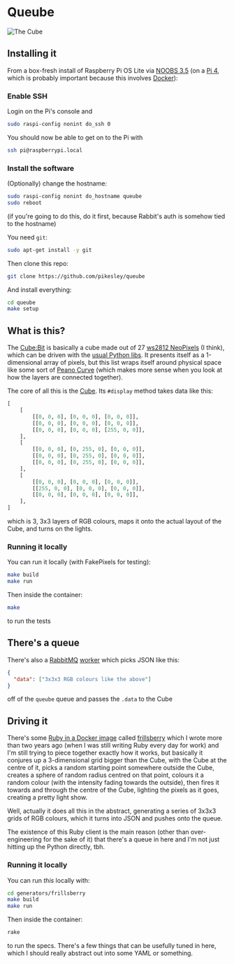 # Queube

![The Cube](assets/cube.gif)

## Installing it

From a box-fresh install of Raspberry Pi OS Lite via [NOOBS 3.5](https://www.raspberrypi.org/documentation/installation/noobs.md) (on a [Pi 4](https://www.raspberrypi.org/products/raspberry-pi-4-model-b/), which is probably important because this involves [Docker](https://en.wikipedia.org/wiki/Docker_(software))):

### Enable SSH

Login on the Pi's console and

```bash
sudo raspi-config nonint do_ssh 0
```

You should now be able to get on to the Pi with

```bash
ssh pi@raspberrypi.local
```

### Install the software

(Optionally) change the hostname:

```bash
sudo raspi-config nonint do_hostname queube
sudo reboot
```

(if you're going to do this, do it first, because Rabbit's auth is somehow tied to the hostname)

You need `git`:

```bash
sudo apt-get install -y git
```

Then clone this repo:

```bash
git clone https://github.com/pikesley/queube
```

And install everything:

```bash
cd queube
make setup
```

## What is this?

The [Cube:Bit](https://shop.4tronix.co.uk/products/cubebit?variant=12698900889715) is basically a cube made out of 27 [ws2812 NeoPixels](https://learn.adafruit.com/adafruit-neopixel-uberguide) (I think), which can be driven with the [usual Python libs](https://learn.adafruit.com/neopixels-on-raspberry-pi/python-usage). It presents itself as a 1-dimensional array of pixels, but this list wraps itself around physical space like some sort of [Peano Curve](https://en.wikipedia.org/wiki/Space-filling_curve) (which makes more sense when you look at how the layers are connected together).

The core of all this is the [Cube](cube.py). Its `#display` method takes data like this:

```python
[
    [
        [[0, 0, 0], [0, 0, 0], [0, 0, 0]],
        [[0, 0, 0], [0, 0, 0], [0, 0, 0]],
        [[0, 0, 0], [0, 0, 0], [255, 0, 0]],
    ],
    [
        [[0, 0, 0], [0, 255, 0], [0, 0, 0]],
        [[0, 0, 0], [0, 255, 0], [0, 0, 0]],
        [[0, 0, 0], [0, 255, 0], [0, 0, 0]],
    ],
    [
        [[0, 0, 0], [0, 0, 0], [0, 0, 0]],
        [[255, 0, 0], [0, 0, 0], [0, 0, 0]],
        [[0, 0, 0], [0, 0, 0], [0, 0, 0]],
    ],
]
```

which is 3, 3x3 layers of RGB colours, maps it onto the actual layout of the Cube, and turns on the lights.

### Running it locally

You can run it locally (with FakePixels for testing):

```bash
make build
make run
```

Then inside the container:

```bash
make
```

to run the tests

## There's a queue

There's also a [RabbitMQ](https://www.rabbitmq.com/) [worker](worker.py) which picks JSON like this:

```json
{
  "data": ["3x3x3 RGB colours like the above"]
}
```

off of the `queube` queue and passes the `.data` to the Cube

## Driving it

There's some [Ruby in a Docker image](generators/frillsberry) called [frillsberry](https://www.thisworddoesnotexist.com/) which I wrote more than two years ago (when I was still writing Ruby every day for work) and I'm still trying to piece together exactly how it works, but basically it conjures up a 3-dimensional grid bigger than the Cube, with the Cube at the centre of it, picks a random starting point somewhere outside the Cube, creates a sphere of random radius centred on that point, colours it a random colour (with the intensity fading towards the outside), then fires it towards and through the centre of the Cube, lighting the pixels as it goes, creating a pretty light show.

Well, actually it does all this in the abstract, generating  a series of 3x3x3 grids of RGB colours, which it turns into JSON and pushes onto the queue.

The existence of this Ruby client is the main reason (other than over-engineering for the sake of it) that there's a queue in here and I'm not just hitting up the Python directly, tbh.

### Running it locally

You can run _this_ locally with:

```bash
cd generators/frillsberry
make build
make run
```

Then inside the container:

```bash
rake
```

to run the specs. There's a few things that can be usefully tuned in here, which I should really abstract out into some YAML or something.
